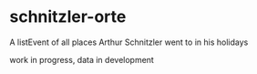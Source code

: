 # schnitzler-orte
A listEvent of all places Arthur Schnitzler went to in his holidays

work in progress, data in development

